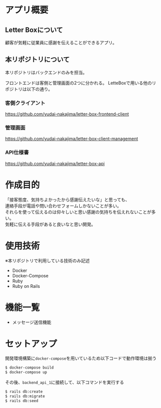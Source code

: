 # アプリ概要
## Letter Boxについて
顧客が気軽に従業員に感謝を伝えることができるアプリ。  

## 本リポジトリについて
本リポジトリはバックエンドのみを担当。  

フロントエンドは客側と管理画面の2つに分かれる。
LetteBoxで用いる他のリポジトリは以下の通り。  

### 客側クライアント
https://github.com/yudai-nakajima/letter-box-frontend-client
### 管理画面
https://github.com/yudai-nakajima/letter-box-client-management
### API仕様書
https://github.com/yudai-nakajima/letter-box-api

# 作成目的
「接客態度、気持ちよかったから感謝伝えたいな」と思っても、  
連絡手段が電話や問い合わせフォームしかないことが多い。  
それらを使って伝えるのは仰々しいと思い感謝の気持ちを伝えれないことが多い。  
気軽に伝える手段があると良いなと思い開発。

# 使用技術
※本リポジトリで利用している技術のみ記述
- Docker
- Docker-Compose
- Ruby
- Ruby on Rails

# 機能一覧
- メッセージ送信機能

# セットアップ
開発環境構築に`docker-compose`を用いているため以下コードで動作環境は揃う
```bash
$ docker-compose build
$ docker-compose up
```

その後、`backend_api_1`に接続して、以下コマンドを実行する
```bash
$ rails db:create
$ rails db:migrate
$ rails db:seed
```
